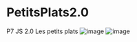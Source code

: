 # PetitsPlats2.0
P7 JS 2.0 Les petits plats
![image](https://github.com/developer-ta/Projet_7-PetitsPlats2.0/assets/78349294/620d6a94-5643-414d-afb4-3272001ce3ff)
![image](https://github.com/developer-ta/Projet_7-PetitsPlats2.0/assets/78349294/c7cbb830-4fff-43a2-bb10-2d07957ec073)



